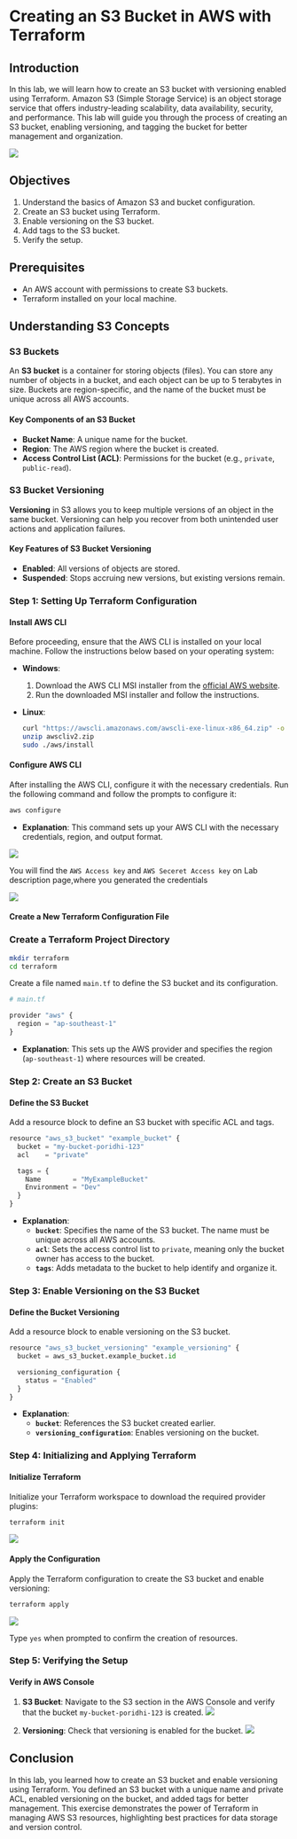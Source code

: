 # Creating an S3 Bucket in AWS with Terraform

## Introduction

In this lab, we will learn how to create an S3 bucket with versioning enabled using Terraform. Amazon S3 (Simple Storage Service) is an object storage service that offers industry-leading scalability, data availability, security, and performance. This lab will guide you through the process of creating an S3 bucket, enabling versioning, and tagging the bucket for better management and organization.

![](https://github.com/Minhaz00/Terraform-Labs/blob/main/Terraform%20Labs/14.%20Creating%20an%20S3%20Bucket%20in%20AWS%20with%20Terraform/images/2.png?raw=true)

## Objectives

1. Understand the basics of Amazon S3 and bucket configuration.
2. Create an S3 bucket using Terraform.
3. Enable versioning on the S3 bucket.
4. Add tags to the S3 bucket.
5. Verify the setup.

## Prerequisites

- An AWS account with permissions to create S3 buckets.
- Terraform installed on your local machine.

## Understanding S3 Concepts

### S3 Buckets

An **S3 bucket** is a container for storing objects (files). You can store any number of objects in a bucket, and each object can be up to 5 terabytes in size. Buckets are region-specific, and the name of the bucket must be unique across all AWS accounts.

#### Key Components of an S3 Bucket

- **Bucket Name**: A unique name for the bucket.
- **Region**: The AWS region where the bucket is created.
- **Access Control List (ACL)**: Permissions for the bucket (e.g., `private`, `public-read`).

### S3 Bucket Versioning

**Versioning** in S3 allows you to keep multiple versions of an object in the same bucket. Versioning can help you recover from both unintended user actions and application failures.

#### Key Features of S3 Bucket Versioning

- **Enabled**: All versions of objects are stored.
- **Suspended**: Stops accruing new versions, but existing versions remain.

### Step 1: Setting Up Terraform Configuration

#### Install AWS CLI

Before proceeding, ensure that the AWS CLI is installed on your local machine. Follow the instructions below based on your operating system:

- **Windows**:
  1. Download the AWS CLI MSI installer from the [official AWS website](https://aws.amazon.com/cli/).
  2. Run the downloaded MSI installer and follow the instructions.

- **Linux**:
  ```sh
  curl "https://awscli.amazonaws.com/awscli-exe-linux-x86_64.zip" -o "awscliv2.zip"
  unzip awscliv2.zip
  sudo ./aws/install
  ```

#### Configure AWS CLI

After installing the AWS CLI, configure it with the necessary credentials. Run the following command and follow the prompts to configure it:

```sh
aws configure
```

- **Explanation**: This command sets up your AWS CLI with the necessary credentials, region, and output format.

![](https://github.com/Minhaz00/Terraform-Labs/blob/main/Terraform%20Labs/14.%20Creating%20an%20S3%20Bucket%20in%20AWS%20with%20Terraform/images/5.png?raw=true)

You will find the `AWS Access key` and `AWS Seceret Access key` on Lab description page,where you generated the credentials

![](https://github.com/Minhaz00/Terraform-Labs/blob/main/Terraform%20Labs/14.%20Creating%20an%20S3%20Bucket%20in%20AWS%20with%20Terraform/images/6.png?raw=true)

#### Create a New Terraform Configuration File

### Create a Terraform Project Directory

```sh
mkdir terraform
cd terraform
```
Create a file named `main.tf` to define the S3 bucket and its configuration.

```py
# main.tf

provider "aws" {
  region = "ap-southeast-1"
}
```

- **Explanation**: This sets up the AWS provider and specifies the region (`ap-southeast-1`) where resources will be created.

### Step 2: Create an S3 Bucket

#### Define the S3 Bucket

Add a resource block to define an S3 bucket with specific ACL and tags.

```py
resource "aws_s3_bucket" "example_bucket" {
  bucket = "my-bucket-poridhi-123"
  acl    = "private"

  tags = {
    Name        = "MyExampleBucket"
    Environment = "Dev"
  }
}
```

- **Explanation**:
  - **`bucket`**: Specifies the name of the S3 bucket. The name must be unique across all AWS accounts.
  - **`acl`**: Sets the access control list to `private`, meaning only the bucket owner has access to the bucket.
  - **`tags`**: Adds metadata to the bucket to help identify and organize it.

### Step 3: Enable Versioning on the S3 Bucket

#### Define the Bucket Versioning

Add a resource block to enable versioning on the S3 bucket.

```py
resource "aws_s3_bucket_versioning" "example_versioning" {
  bucket = aws_s3_bucket.example_bucket.id

  versioning_configuration {
    status = "Enabled"
  }
}
```

- **Explanation**:
  - **`bucket`**: References the S3 bucket created earlier.
  - **`versioning_configuration`**: Enables versioning on the bucket.

### Step 4: Initializing and Applying Terraform

#### Initialize Terraform

Initialize your Terraform workspace to download the required provider plugins:

```sh
terraform init
```

![](https://github.com/Minhaz00/Terraform-Labs/blob/main/Terraform%20Labs/14.%20Creating%20an%20S3%20Bucket%20in%20AWS%20with%20Terraform/images/1.png?raw=true)

#### Apply the Configuration

Apply the Terraform configuration to create the S3 bucket and enable versioning:

```sh
terraform apply
```
![](https://github.com/Minhaz00/Terraform-Labs/blob/main/Terraform%20Labs/14.%20Creating%20an%20S3%20Bucket%20in%20AWS%20with%20Terraform/images/3.png?raw=true)

Type `yes` when prompted to confirm the creation of resources.

### Step 5: Verifying the Setup

#### Verify in AWS Console

1. **S3 Bucket**: Navigate to the S3 section in the AWS Console and verify that the bucket `my-bucket-poridhi-123` is created.
![](https://github.com/Minhaz00/Terraform-Labs/blob/main/Terraform%20Labs/14.%20Creating%20an%20S3%20Bucket%20in%20AWS%20with%20Terraform/images/7.png?raw=true)

2. **Versioning**: Check that versioning is enabled for the bucket.
![](https://github.com/Minhaz00/Terraform-Labs/blob/main/Terraform%20Labs/14.%20Creating%20an%20S3%20Bucket%20in%20AWS%20with%20Terraform/images/8.png?raw=true)

## Conclusion

In this lab, you learned how to create an S3 bucket and enable versioning using Terraform. You defined an S3 bucket with a unique name and private ACL, enabled versioning on the bucket, and added tags for better management. This exercise demonstrates the power of Terraform in managing AWS S3 resources, highlighting best practices for data storage and version control.
